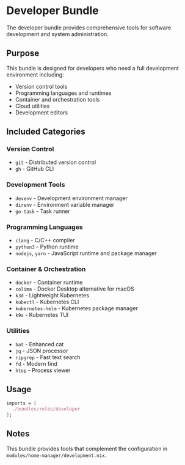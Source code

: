 # Developer Bundle

The developer bundle provides comprehensive tools for software development and system administration.

## Purpose

This bundle is designed for developers who need a full development environment including:

- Version control tools
- Programming languages and runtimes
- Container and orchestration tools
- Cloud utilities
- Development editors

## Included Categories

### Version Control
- `git` - Distributed version control
- `gh` - GitHub CLI

### Development Tools
- `devenv` - Development environment manager
- `direnv` - Environment variable manager
- `go-task` - Task runner

### Programming Languages
- `clang` - C/C++ compiler
- `python3` - Python runtime
- `nodejs`, `yarn` - JavaScript runtime and package manager

### Container & Orchestration
- `docker` - Container runtime
- `colima` - Docker Desktop alternative for macOS
- `k3d` - Lightweight Kubernetes
- `kubectl` - Kubernetes CLI
- `kubernetes-helm` - Kubernetes package manager
- `k9s` - Kubernetes TUI

### Utilities
- `bat` - Enhanced cat
- `jq` - JSON processor
- `ripgrep` - Fast text search
- `fd` - Modern find
- `htop` - Process viewer

## Usage

```nix
imports = [
  ./bundles/roles/developer
];
```

## Notes

This bundle provides tools that complement the configuration in `modules/home-manager/development.nix`.